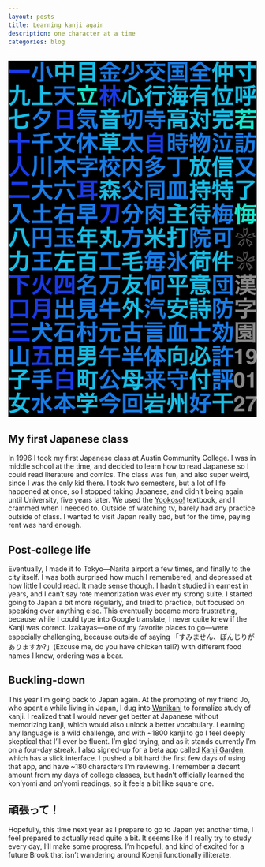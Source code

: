 ```yaml
---
layout: posts
title: Learning kanji again
description: one character at a time
categories: blog
---
```


![](/assets/photos/kanji.png)

## My first Japanese class

In 1996 I took my first Japanese class at Austin Community College. I was in middle school at the time, and decided to learn how to read Japanese so I could read literature and comics. The class was fun, and also super weird, since I was the only kid there. I took two semesters, but a lot of life happened at once, so I stopped taking Japanese, and didn’t being again until University, five years later. We used the [Yookoso!](https://www.amazon.com/Yookoso-Invitation-Contemporary-Japanese-Learning/dp/0072971207) textbook, and I crammed when I needed to. Outside of watching tv, barely had any practice outside of class. I wanted to visit Japan really bad, but for the time, paying rent was hard enough.

## Post-college life

Eventually, I made it to Tokyo—Narita airport a few times, and finally to the city itself. I was both surprised how much I remembered, and depressed at how little I could read. It made sense though. I hadn’t studied in earnest in years, and I can’t say rote memorization was ever my strong suite. I started going to Japan a bit more regularly, and tried to practice, but focused on speaking over anything else. This eventually became more frustrating, because while I could type into Google translate, I never quite knew if the Kanji was correct. Izakayas—one of my favorite places to go—were especially challenging, because outside of saying 「すみません、ぼんじりがありますか?」(Excuse me, do you have chicken tail?) with different food names I knew, ordering was a bear. 

## Buckling-down

This year I’m going back to Japan again. At the prompting of my friend Jo, who spent a while living in Japan, I dug into [Wanikani](https://www.wanikani.com) to formalize study of kanji. I realized that I would never get better at Japanese without memorizing kanji, which would also unlock a better vocabulary. Learning any language is a wild challenge, and with ~1800 kanji to go I feel deeply skeptical that I’ll ever be fluent. I’m glad trying, and as it stands currently I’m on a four-day streak. I also signed-up for a beta app called [Kanji Garden](http://kanji.garden), which has a slick interface. I pushed a bit hard the first few days of using that app, and have ~180 characters I’m reviewing. I remember a decent amount from my days of college classes, but hadn’t officially learned the kon’yomi and on’yomi readings, so it feels a bit like square one.

## 頑張って！

Hopefully, this time next year as I prepare to go to Japan yet another time, I feel prepared to actually read quite a bit. It seems like if I really try to study every day, I’ll make some progress. I’m hopeful, and kind of excited for a future Brook that isn’t wandering around Koenji functionally illiterate. 